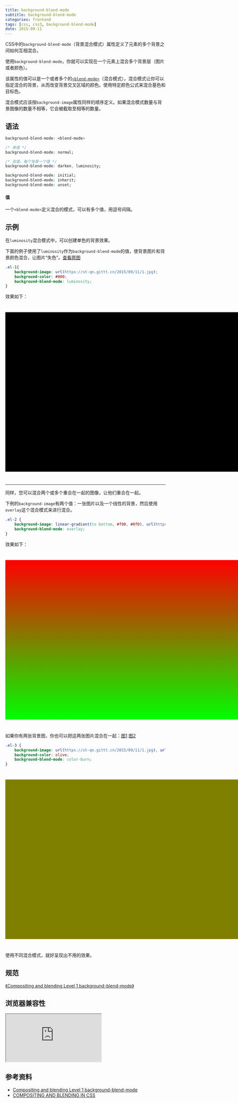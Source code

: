```yaml
---
title: background-blend-mode
subtitle: background-blend-mode
categories: frontend
tags: [css, css3, background-blend-mode]
date: 2015-09-11
---
```


CSS中的`background-blend-mode`（背景混合模式）属性定义了元素的多个背景之间如何互相混合。

<!-- more -->

使用`background-blend-mode`，你就可以实现在一个元素上混合多个背景层（图片或者颜色）。

该属性的值可以是一个或者多个的[`<blend-mode>`](https://developer.mozilla.org/en-US/docs/Web/CSS/blend-mode)（混合模式）。混合模式让你可以指定混合的背景，从而改变背景交叉区域的颜色。使用特定颜色公式来混合基色和目标色。

混合模式应该按`background-image`属性同样的顺序定义。如果混合模式数量与背景图像的数量不相等，它会被截取至相等的数量。

## 语法

```css
background-blend-mode: <blend-mode>
```

```css
/* 单值 */
background-blend-mode: normal;

/* 双值，每个背景一个值 */
background-blend-mode: darken, luminosity;

background-blend-mode: initial;
background-blend-mode: inherit;
background-blend-mode: unset;
```

#### 值

一个`<blend-mode>`定义混合的模式，可以有多个值，用逗号间隔。

## 示例

在`luminosity`混合模式中，可以创建单色的背景效果。

下面的例子使用了`luminosity`作为`background-blend-mode`的值，使背景图片和背景颜色混合，让图片“失色”。[查看原图](https://st-qn.gittt.cn/2015/09/11/1.jpg)

```css
.el-1{
    background-image: url(https://st-qn.gittt.cn/2015/09/11/1.jpg);
    background-color: #000;
    background-blend-mode: luminosity;
}
```

效果如下：

<div class="demo">
    <div class="el el-1"></div>
</div>

-------

同样，您可以混合两个或多个重合在一起的图像，让他们重合在一起。

下例的`background-image`有两个值：一张图片以及一个线性的背景，然后使用`overlay`这个混合模式来进行混合。

```css
.el-2 {
    background-image: linear-gradient(to bottom, #f00, #0f0), url(https://st-qn.gittt.cn/2015/09/11/1.jpg);
    background-blend-mode: overlay;
}
```

效果如下：

<div class="demo">
    <div class="el el-2"></div>
</div>

如果你有两张背景图，你也可以把这两张图片混合在一起：[图1](https://st-qn.gittt.cn/2015/09/11/1.jpg) [图2](https://st-qn.gittt.cn/2015/09/11/2.jpg)

```css
.el-3 {
    background-image: url(https://st-qn.gittt.cn/2015/09/11/1.jpg), url(https://st-qn.gittt.cn/2015/09/11/2.jpg);
    background-color: olive;
    background-blend-mode: color-burn;
}
```

<div class="demo">
    <div class="el el-3"></div>
</div>

使用不同混合模式，就好呈现出不用的效果。

## 规范

[《Compositing and blending Level 1 background-blend-mode》](https://drafts.fxtf.org/compositing-1/#background-blend-mode)

## 浏览器兼容性

<iframe src="http://caniuse.com/css-backgroundblendmode/embed/"></iframe>

## 参考资料

- [Compositing and blending Level 1 background-blend-mode](https://drafts.fxtf.org/compositing-1/#background-blend-mode)
- [COMPOSITING AND BLENDING IN CSS](http://sarasoueidan.com/blog/compositing-and-blending-in-css/)

[1]:https://st-qn.gittt.cn/2015/09/11/1.jpg

<style type="text/css">
    .demo{
        margin: 40px 0;
        max-width: 800px;
    }
    .el{
        width: 800px;
        height: 500px;
        -webkit-background-size: 100%;
        background-size: 100%;
    }
    .el-1{
        background-image: url(https://st-qn.gittt.cn/2015/09/11/1.jpg);
        background-color: #000;
        background-blend-mode: luminosity;
    }
    .el-2 {
        background-image: linear-gradient(to bottom, #f00, #0f0), url(https://st-qn.gittt.cn/2015/09/11/1.jpg);
        background-blend-mode: overlay;
    }
    .el-3 {
        background-image: url(https://st-qn.gittt.cn/2015/09/11/1.jpg), url(https://st-qn.gittt.cn/2015/09/11/2.jpg);
        background-color: olive;
        background-blend-mode: color-burn;
    }
</style>
